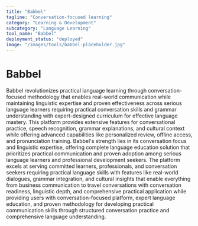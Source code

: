 ```yaml
---
title: "Babbel"
tagline: "Conversation-focused learning"
category: "Learning & Development"
subcategory: "Language Learning"
tool_name: "Babbel"
deployment_status: "deployed"
image: "/images/tools/babbel-placeholder.jpg"
---
```


# Babbel

Babbel revolutionizes practical language learning through conversation-focused methodology that enables real-world communication while maintaining linguistic expertise and proven effectiveness across serious language learners requiring practical conversation skills and grammar understanding with expert-designed curriculum for effective language mastery. This platform provides extensive features for conversational practice, speech recognition, grammar explanations, and cultural context while offering advanced capabilities like personalized review, offline access, and pronunciation training. Babbel's strength lies in its conversation focus and linguistic expertise, offering complete language education solution that prioritizes practical communication and proven adoption among serious language learners and professional development seekers. The platform excels at serving committed learners, professionals, and conversation seekers requiring practical language skills with features like real-world dialogues, grammar integration, and cultural insights that enable everything from business communication to travel conversations with conversation readiness, linguistic depth, and comprehensive practical application while providing users with conversation-focused platform, expert language education, and proven methodology for developing practical communication skills through structured conversation practice and comprehensive language understanding.